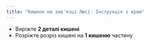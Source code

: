 ```yaml
---
title: "Кишеня на зав'язці Люсі: Інструкція з крою"
---
```


- Виріжте **2 деталі кишені**
- Розріжте розріз кишені на **1 кишеню** частину

